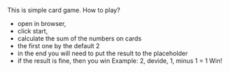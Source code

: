 This is simple card game.
How to play?
- open in browser,
- click start,
- calculate the sum of the numbers on cards 
- the first one by the default 2
- in the end you will need to put the result to the placeholder
- if the result is fine, then you win
 Example:
 2, devide, 1, minus 1 = 1 
 Win!

